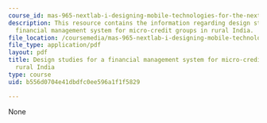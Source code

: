 ```yaml
---
course_id: mas-965-nextlab-i-designing-mobile-technologies-for-the-next-billion-users-fall-2008
description: This resource contains the information regarding design studies for a
  financial management system for micro-credit groups in rural India.
file_location: /coursemedia/mas-965-nextlab-i-designing-mobile-technologies-for-the-next-billion-users-fall-2008/b556d0704e41dbdfc0ee596a1f1f5829_MITMAS_965F08_Lec12_pp.pdf
file_type: application/pdf
layout: pdf
title: Design studies for a financial management system for micro-credit groups in
  rural India
type: course
uid: b556d0704e41dbdfc0ee596a1f1f5829

---
```

None